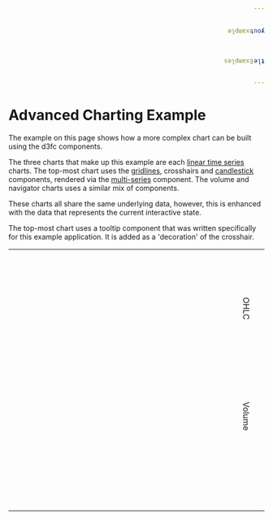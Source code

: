 ```yaml
---
layout: example
title: Examples
---
```

<style>
.main-row>td {
  height: 240px;
}
.volume-row>td {
  height: 160px;
  padding-bottom: 20px;
}
.navigator-row>td {
  height: 80px;
}
.chart {
  width: 640px;
}
svg {
  width: 100%;
  height: 100%;
}
span {
  display:block;
  transform: rotate(90deg);
}


rect.background {
    fill: none;
    stroke: #C0C0C0;
}
.gridlines line {
    stroke: #C0C0C0;
    stroke-width: 0.5px;
}
.candlestick.up rect {
    fill: #fff;
}
.candlestick.down rect {
    fill: #7CB5EC;
}
rect.extent {
    fill: rgba(128, 179, 236, 0.3);
    stroke: #C0C0C0;
    stroke-width: 1px;
}
.line {
    stroke: rgba(128, 179, 236, 1);
    stroke-width: 1px;
}
.area {
    fill: rgba(128, 179, 236, 0.05);
}
.crosshairs .vertical {
    stroke: #C0C0C0;
    stroke-width: 1px;
}
.crosshairs .horizontal {
    display: none;
}
.crosshairs .info {
    font: 10px sans-serif;
}
.crosshairs .info rect {
    fill: rgba(249, 249, 249, 0.85);
    stroke: rgba(124, 181, 236, 1);
    stroke-width: 1px;
}
</style>

<div class="row">
  <div class="col-md-12">
    <h1>Advanced Charting Example</h1>
  </div>
</div>

<div class="row">
  <div class="col-md-4">
    <p>The example on this page shows how a more complex chart can be built using the d3fc components.</p>
    <p>The three charts that make up this example are each <a href="components.html#linearTimeSeries">linear time series</a> charts. The top-most chart uses the <a href="components.html#candlestick">gridlines</a>, crosshairs and <a href="components.html#candlestick">candlestick</a> components, rendered via the <a href="components.html#multi">multi-series</a> component. The volume and navigator charts uses a similar mix of components.</p>
    <p>These charts all share the same underlying data, however, this is enhanced with the data that represents the current interactive state.</p>
    <p>The top-most chart uses a tooltip component that was written specifically for this example application. It is added as a 'decoration' of the crosshair.</p>
  </div>
  <div class="col-md-8">
    <table id="low-barrel">
      <tr class="main-row">
        <td class="chart">
          <svg class="main"></svg>
        </td>
        <td>
          <span>OHLC</span>
        </td>
      </tr>
      <tr class="volume-row">
        <td class="chart">
          <svg class="volume"></svg>
        </td>
        <td>
          <span>Volume</span>
        </td>
      </tr>
      <tr class="navigator-row">
        <td class="chart">
          <svg class="navigator"></svg>
        </td>
        <td></td>
      </tr>
    </table>
  </div>
</div>


<script type="text/javascript">
(function(d3, fc) {
    'use strict';

    // Assigning to fc is nasty but there's not a lot of choice I don't think...
    fc.tooltip = function() {

        var formatters = {
            date: d3.time.format('%A, %b %e, %Y'),
            price: d3.format('.2f'),
            volume: d3.format('0,5p')
        };

        function format(type, value) {
            return formatters[type](value);
        }

        var items = [
            function(d) { return format('date', d.date); },
            function(d) { return 'Open: ' + format('price', d.open); },
            function(d) { return 'High: ' + format('price', d.high); },
            function(d) { return 'Low: ' + format('price', d.low); },
            function(d) { return 'Close: ' + format('price', d.close); },
            function(d) { return 'Volume: ' + format('volume', d.volume); }
        ];

        var tooltip = function(selection) {

            var container = selection.enter()
                .append('g')
                .attr('class', 'info');

            container.append('rect')
                .attr({
                    width: 130,
                    height: 76,
                    fill: 'white'
                });

            container.append('text');

            container = selection.select('g.info')
                .attr('transform', function(d) {
                    var dx = Number(d.x);
                    var x = dx < 150 ? dx + 10 : dx - 150 + 10;
                    return 'translate(' + x + ',' + 10 + ')';
                });

            var tspan = container.select('text')
                .selectAll('tspan')
                .data(items);

            tspan.enter()
                .append('tspan')
                .attr('x', 4)
                .attr('dy', 12);

            tspan.text(function(d) {
                return d(container.datum().datum);
            });
        };

        return tooltip;
    };

})(d3, fc);

(function(d3, fc) {
    'use strict';

    var dataGenerator = fc.data.random.financial()
        .startDate(new Date(2014, 1, 1));

    var container = d3.select('#low-barrel')
        .datum(dataGenerator(250));

    function mainChart(selection) {

        var data = selection.datum();

        var gridlines = fc.annotation.gridline()
            .yTicks(3);

        var candlestick = fc.series.candlestick();

        var crosshairs = fc.tool.crosshair()
            .decorate(fc.tooltip())
            .snap(fc.util.seriesPointSnap(candlestick, data))
            .on('trackingmove.link', render);

        var multi = fc.series.multi()
            .series([gridlines, candlestick, crosshairs])
            .mapping(function(series) {
                switch (series) {
                    case crosshairs:
                        return data.crosshairs;
                    default:
                        return data;
                }
            });

        var chart = fc.chart.linearTimeSeries()
            .xDomain(data.dateDomain)
            .xTicks(0)
            .yDomain(fc.util.extent(data, ['high', 'low']))
            .yNice()
            .yTicks(3)
            .plotArea(multi);

        selection.call(chart);

        var zoom = d3.behavior.zoom()
            .x(chart.xScale())
            .on('zoom', function() {
                data.dateDomain[0] = chart.xDomain()[0];
                data.dateDomain[1] = chart.xDomain()[1];
                render();
            });

        selection.call(zoom);
    }

    function volumeChart(selection) {

        var data = selection.datum();

        var gridlines = fc.annotation.gridline()
            .yTicks(2);

        var bar = fc.series.bar()
            .yValue(function(d) { return d.volume; });

        var crosshairs = fc.tool.crosshair()
            .snap(fc.util.seriesPointSnap(bar, data))
            .on('trackingmove.link', render);

        var volumeExtent = fc.util.extent(data, 'volume');

        var multi = fc.series.multi()
            .series([gridlines, bar, crosshairs])
            .mapping(function(series) {
                switch (series) {
                    case crosshairs:
                        return data.crosshairs;
                    default:
                        return data;
                }
            });

        var chart = fc.chart.linearTimeSeries()
            .xDomain(data.dateDomain)
            .yDomain(volumeExtent)
            .yNice()
            .yTicks(2)
            .plotArea(multi);

        selection.call(chart);
    }

    function navigatorChart(selection) {

        var data = selection.datum();

        var yDomain = fc.util.extent(data, 'close');

        var chart = fc.chart.linearTimeSeries()
            .xDomain(fc.util.extent(data, 'date'))
            .yDomain(yDomain)
            .yNice()
            .xTicks(3)
            .yTicks(0);

        var gridlines = fc.annotation.gridline()
            .xTicks(3)
            .yTicks(0);

        var line = fc.series.line();

        var area = fc.series.area()
            .y0Value(yDomain[0]);

        var brush = d3.svg.brush()
            .on('brush', function() {
                var domain = [brush.extent()[0][0], brush.extent()[1][0]];
                // Scales with a domain delta of 0 === NaN
                if (domain[0] - domain[1] !== 0) {
                    data.dateDomain = domain;
                    render();
                }
            });

        var multi = fc.series.multi()
            .series([gridlines, line, area, brush])
            .mapping(function(series) {
                // Need to set the extent AFTER the scales
                // are set AND their ranges defined
                if (series === brush) {
                    brush.extent([
                        [data.dateDomain[0], chart.yDomain()[0]],
                        [data.dateDomain[1], chart.yDomain()[1]]
                    ]);
                }
                return data;
            });

        chart.plotArea(multi);

        selection.call(chart);
    }

    function render() {
        var data = container.datum();

        // Enhance data with interactive state
        if (data.crosshairs == null) {
            data.crosshairs = [];
        }
        if (data.dateDomain == null) {
            var maxDate = fc.util.extent(container.datum(), 'date')[1];
            var dateScale = d3.time.scale()
                .domain([maxDate - 50 * 24 * 60 * 60 * 1000, maxDate])
                .nice();
            data.dateDomain = dateScale.domain();
        }

        // Calculate visible data for main/volume charts
        var bisector = d3.bisector(function(d) { return d.date; });
        var visibleData = data.slice(
            // Pad and clamp the bisector values to ensure extents can be calculated
            Math.max(0, bisector.left(data, data.dateDomain[0]) - 1),
            Math.min(bisector.right(data, data.dateDomain[1]) + 1, data.length)
        );
        visibleData.dateDomain = data.dateDomain;
        visibleData.crosshairs = data.crosshairs;

        container.select('svg.main')
            .datum(visibleData)
            .call(mainChart);

        container.select('svg.volume')
            .datum(visibleData)
            .call(volumeChart);

        container.select('svg.navigator')
            .call(navigatorChart);
    }

    render();

})(d3, fc);

</script>

